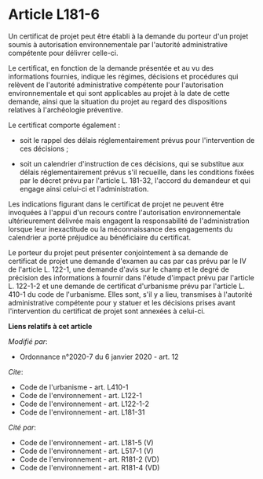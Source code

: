 # Article L181-6

Un certificat de projet peut être établi à la demande du porteur d'un projet soumis à autorisation environnementale par
l'autorité administrative compétente pour délivrer celle-ci.

Le certificat, en fonction de la demande présentée et au vu des informations fournies, indique les régimes, décisions et
procédures qui relèvent de l'autorité administrative compétente pour l'autorisation environnementale et qui sont applicables
au projet à la date de cette demande, ainsi que la situation du projet au regard des dispositions relatives à l'archéologie
préventive.

Le certificat comporte également :

- soit le rappel des délais réglementairement prévus pour l'intervention de ces décisions ;

- soit un calendrier d'instruction de ces décisions, qui se substitue aux délais réglementairement prévus s'il recueille,
dans les conditions fixées par le décret prévu par l'article L. 181-32, l'accord du demandeur et qui engage ainsi celui-ci et
l'administration.

Les indications figurant dans le certificat de projet ne peuvent être invoquées à l'appui d'un recours contre l'autorisation
environnementale ultérieurement délivrée mais engagent la responsabilité de l'administration lorsque leur inexactitude ou la
méconnaissance des engagements du calendrier a porté préjudice au bénéficiaire du certificat.

Le porteur du projet peut présenter conjointement à sa demande de certificat de projet une demande d'examen au cas par cas
prévu par le IV de l'article L. 122-1, une demande d'avis sur le champ et le degré de précision des informations à fournir
dans l'étude d'impact prévu par l'article L. 122-1-2 et une demande de certificat d'urbanisme prévu par l'article L. 410-1 du
code de l'urbanisme. Elles sont, s'il y a lieu, transmises à l'autorité administrative compétente pour y statuer et les
décisions prises avant l'intervention du certificat de projet sont annexées à celui-ci.

**Liens relatifs à cet article**

_Modifié par_:

  - Ordonnance n°2020-7 du 6 janvier 2020 - art. 12

_Cite_:

  - Code de l'urbanisme - art. L410-1
  - Code de l'environnement - art. L122-1
  - Code de l'environnement - art. L122-1-2
  - Code de l'environnement - art. L181-31

_Cité par_:

  - Code de l'environnement - art. L181-5 (V)
  - Code de l'environnement - art. L517-1 (V)
  - Code de l'environnement - art. R181-2 (VD)
  - Code de l'environnement - art. R181-4 (VD)
